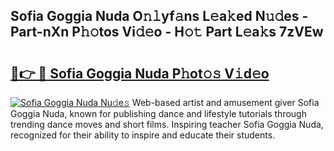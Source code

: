 ## Sofia Goggia Nuda O𝚗𝚕yf𝚊ns L𝚎a𝚔ed N𝚞𝚍es - Part-nXn P𝚑𝚘tos Vi𝚍𝚎o - H𝚘𝚝 Part L𝚎a𝚔s 7zVEw

# <h2><a href="http://kf5us6.oniu.top/?m=Sofia+Goggia+Nuda">🔗👉 🔴 Sofia Goggia Nuda P𝚑ot𝚘𝚜 V𝚒d𝚎o</a></h2>

[![Sofia Goggia Nuda Nu𝚍e𝚜](https://i.imgur.com/0qMVB7G.gif)](http://kf5us6.oniu.top/?m=Sofia+Goggia+Nuda)
Web-based artist and amusement giver Sofia Goggia Nuda, known for publishing dance and lifestyle tutorials through trending dance moves and short films. Inspiring teacher Sofia Goggia Nuda, recognized for their ability to inspire and educate their students.  
